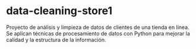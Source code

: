 # data-cleaning-store1
Proyecto de análisis y limpieza de datos de clientes de una tienda en línea. Se aplican técnicas de procesamiento de datos con Python para mejorar la calidad y la estructura de la información.
